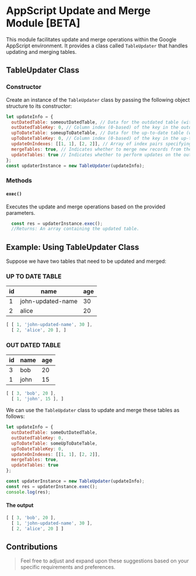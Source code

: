 # AppScript Update and Merge Module [BETA]

This module facilitates update and merge operations within the Google AppScript environment. It provides a class called `TableUpdater` that handles updating and merging tables.

## TableUpdater Class

### Constructor

Create an instance of the `TableUpdater` class by passing the following object structure to its constructor:

```javascript
let updateInfo = {
  outDatedTable: someoutDatedTable, // Data for the outdated table (without a header)
  outDatedTableKey: 0, // Column index (0-based) of the key in the outdated table
  upToDateTable: someupToDateTable, // Data for the up-to-date table (without a header)
  upToDateTableKey: 0, // Column index (0-based) of the key in the up-to-date table
  updateOnIndexes: [[1, 1], [2, 2]], // Array of index pairs specifying which columns to update
  mergeTables: true, // Indicates whether to merge new records from the up-to-date table (default: false)
  updateTables: true // Indicates whether to perform updates on the outdated table (default: false)
};
const updaterInstance = new TableUpdater(updateInfo);
```
### Methods

#### `exec()`
Executes the update and merge operations based on the provided parameters.
```JavaScript
  const res = updaterInstance.exec();
  //Returns: An array containing the updated table.
```

## Example: Using TableUpdater Class

Suppose we have two tables that need to be updated and merged:

### UP TO DATE TABLE

| id | name             | age |
|----|------------------|-----|
| 1  | john-updated-name | 30  |
| 2  | alice            | 20  |
```JavaScript
[ [ 1, 'john-updated-name', 30 ],
  [ 2, 'alice', 20 ], ]
```

### OUT DATED TABLE

| id | name | age |
|----|------|-----|
| 3  | bob  | 20  |
| 1  | john | 15  |
``` JavaScript
[ [ 3, 'bob', 20 ],
  [ 1, 'john', 15 ], ]
```

We can use the `TableUpdater` class to update and merge these tables as follows:
```JavaScript
let updateInfo = {
  outDatedTable: someOutDatedTable,
  outDatedTableKey: 0,
  upToDateTable: someUpToDateTable,
  upToDateTableKey: 0,
  updateOnIndexes: [[1, 1], [2, 2]],
  mergeTables: true,
  updateTables: true
};

const updaterInstance = new TableUpdater(updateInfo);
const res = updaterInstance.exec();
console.log(res);
```
#### The output
``` JavaScript
[ [ 3, 'bob', 20 ],
  [ 1, 'john-updated-name', 30 ],
  [ 2, 'alice', 20 ] ]
```
## Contributions
> Feel free to adjust and expand upon these suggestions based on your specific requirements and preferences.

